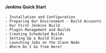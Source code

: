 #### Jenkins Quick Start
    - Installation and Configuration
    - Preparing Our Environment - Build Accounts
    - Our First Jenkins Build
    - Plugin Management and Builds
    - Creating Scheduled Builds
    - Setting Up a Build Slave
    - Launching Jobs on the Slave Node
    - Where Do I Go from Here?

